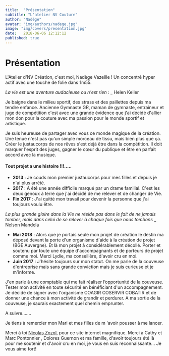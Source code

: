 ```yaml
---
title:  "Présentation"
subtitle: "L'atelier NV Couture"
author: "Nadège"
avatar: "img/authors/nadege.jpg"
image: "img/covers/presentation.jpg"
date:   2018-06-06 12:12:12
published: true
---
```


Présentation
=====
 
L'Atelier d'NV Création, c'est moi, Nadège Vazeille ! Un concentré hyper actif avec une touche de folie dans 1m55.
 
*La vie est une aventure audacieuse ou n'est rien*  : _ Helen Keller
 
Je baigne dans le milieu sportif, des strass et des paillettes depuis ma tendre enfance. Ancienne Gymnaste GR, maman de gymnaste, entraineur et juge de compétition c'est avec une grande évidence que j'ai décidé d'allier mon don pour la couture avec ma passion pour le monde sportif et artistique.
 
Je suis heureuse de partager avec vous ce monde magique de la création. Une tenue n'est pas qu'un simple morceau de tissu, mais bien plus que ça. Créer le justaucorps de nos rêves s'est déjà être dans la compétition. Il doit marquer l'esprit des juges, gagner le cœur du publique et être en parfait accord avec la musique.
 
#### Tout projet a une histoire !!!.....
 
* **2013** : Je couds mon premier justaucorps pour mes filles et depuis je n'ai plus arrêté.
* **2017** : A été une année difficile marqué par un drame familial. C'est les deux genoux à terre que j'ai décidé de me relever et de changer de Vie. 
* **Fin 2017** : J'ai quitté mon travail pour devenir la personne que j'ai toujours voulu être.
 
 
*La plus grande gloire dans la Vie ne réside pas dans le fait de ne jamais tomber, mais dans celui de se relever à chaque fois que nous tombons* _ Nelson Mandela
 
 
* **Mai 2018** : Alors que je portais seule mon projet de création le destin ma déposé devant la porte d'un organisme d'aide à la création de projet (BGE Auvergne). Et là mon projet à considérablement décollé. Porter et soutenu par toute une équipe d'accompagnants et de porteurs de projet comme moi. Merci Lydie, ma conseillère, d'avoir cru en moi.
* **Juin 2017** : J'hésite toujours sur mon statut. On me parle de la couveuse d'entreprise mais sans grande conviction mais je suis curieuse et je m'informe.

J'en parle à une comptable qui me fait réaliser l’opportunité de la couveuse. Tester mon activité en toute sécurité en bénéficiant d'un accompagnement. Je décide de signer avec l'organisme COAGIR COSERVIR COBATIR et de donner une chance à mon activité de grandir et perdurer. A ma sortie de la couveuse, je saurais exactement quel chemin emprunter.
 
A suivre.......

Je tiens à remercier mon Mari et  mes filles de m 'avoir pousser à me lancer.

Merci à toi [Nicolas Zozol](http://www.robusta.io), pour ce site internet magnifique. Merci à Cathy et Marc Pontonnier , Dolores Guernon et ma famille, d'avoir toujours été là pour me soutenir et d'avoir cru en moi, je vous en suis reconnaissante... Je vous aime fort!
 
